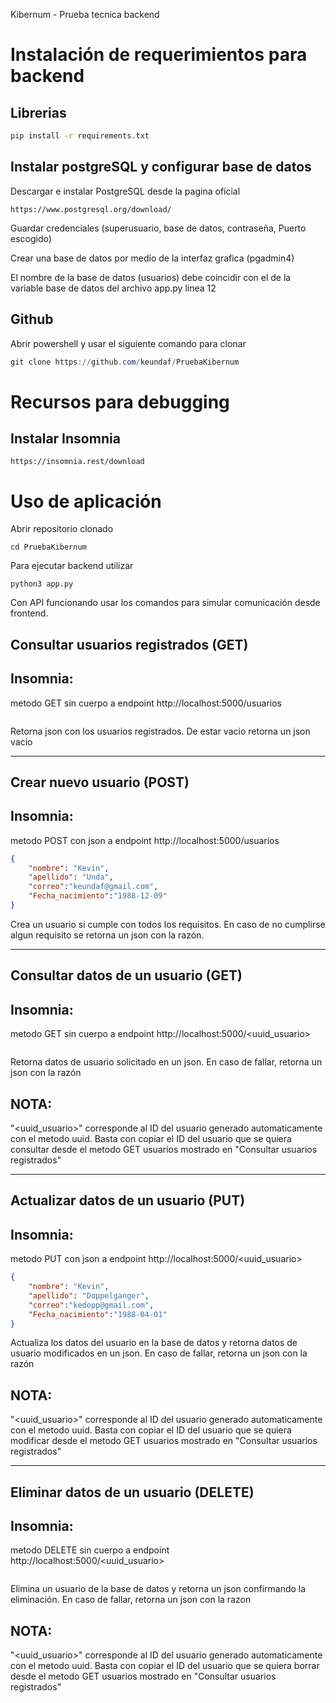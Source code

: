 Kibernum - Prueba tecnica backend

# Instalación de requerimientos para backend

## Librerias
```bash
pip install -r requirements.txt
```

## Instalar postgreSQL y configurar base de datos

Descargar e instalar  PostgreSQL desde la pagina oficial
```
https://www.postgresql.org/download/
```
Guardar credenciales (superusuario, base de datos, contraseña, Puerto escogido)

Crear una base de datos por medio de la interfaz grafica (pgadmin4)

El nombre de la base de datos (usuarios) debe coincidir con el de la variable base de datos del archivo app.py linea 12
## Github
Abrir powershell y usar el siguiente comando para clonar
```powershell
git clone https://github.com/keundaf/PruebaKibernum
```
# Recursos para debugging
## Instalar Insomnia
```
https://insomnia.rest/download
```

# Uso de aplicación
Abrir repositorio clonado
```
cd PruebaKibernum
```
Para ejecutar backend utilizar
```
python3 app.py
```
Con API funcionando usar los comandos para simular comunicación desde frontend.

## Consultar usuarios registrados (GET)
Insomnia:
-
metodo GET sin cuerpo a endpoint http://localhost:5000/usuarios
```
```

Retorna json con los usuarios registrados. De estar vacio retorna un json vacio

-------
## Crear nuevo usuario (POST)
Insomnia:
-
metodo POST con json a endpoint http://localhost:5000/usuarios
```json
{
	"nombre": "Kevin", 
	"apellido": "Unda",
	"correo":"keundaf@gmail.com",
	"Fecha_nacimiento":"1988-12-09"
}
```
Crea un usuario si cumple con todos los requisitos. En caso de no cumplirse algun requisito se retorna un json con la razón.

---------------
## Consultar datos de un usuario (GET)
Insomnia:
-
metodo GET sin cuerpo a endpoint http://localhost:5000/<uuid_usuario>
```
```
Retorna datos de usuario solicitado en un json. En caso de fallar, retorna un json con la razón

NOTA:
-

"<uuid_usuario>" corresponde al ID del usuario generado automaticamente con el metodo uuid.
Basta con copiar el ID del usuario que se quiera consultar desde el metodo GET usuarios mostrado en "Consultar usuarios registrados"

----------
## Actualizar datos de un usuario (PUT)
Insomnia:
-
metodo PUT con json a endpoint http://localhost:5000/<uuid_usuario>
```json
{
	"nombre": "Kevin", 
	"apellido": "Doppelganger",
	"correo":"kedopp@gmail.com",
	"Fecha_nacimiento":"1988-04-01"
}
```
Actualiza los datos del usuario en la base de datos y retorna datos de usuario modificados en un json. En caso de fallar, retorna un json con la razón


NOTA:
-

"<uuid_usuario>" corresponde al ID del usuario generado automaticamente con el metodo uuid.
Basta con copiar el ID del usuario que se quiera modificar desde el metodo GET usuarios mostrado en "Consultar usuarios registrados"

------------
## Eliminar datos de un usuario (DELETE)
Insomnia:
-
metodo DELETE sin cuerpo a endpoint http://localhost:5000/<uuid_usuario>
```json
```
Elimina un usuario de la base de datos y retorna un json confirmando la eliminación. En caso de fallar, retorna un json con la razon

NOTA:
-

"<uuid_usuario>" corresponde al ID del usuario generado automaticamente con el metodo uuid.
Basta con copiar el ID del usuario que se quiera borrar desde el metodo GET usuarios mostrado en "Consultar usuarios registrados"

